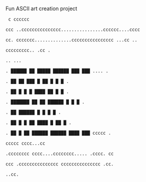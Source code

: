 Fun ASCII art creation project
                                                                     

<code>  c                                                 cccccc            
ccc           ..ccccccccccccccc................cccccc....cccc         
cc.       ccccccc..............cccccccccccccccc          ...cc  ..    
  ccccccccc..                                              .cc   .    
                                                           ..  ...    
.      ██████      ██     █████         ██████   ███    ███      .... .     
.      ██   ██     ███    █            ██    █    █      █            .    
.      ██    █     █ █    ████        ██          █      █            .    
.      ███████    ██ ██      ██████   █            █      █           .    
.      ██         ██████          █   █            █      █           .    
.      ██         █    █         ██   ████     █   ██      █          .    
.      ██         █    ██   ██████        ██████  ████    ███   ccccc .    
                          ccccc                         cccc...cc     
 .cccccccc             cccc....cccccccc.....       .cccc.       cc    
 ccc    .ccccccccccccccc              ccccccccccccccc         .cc.    
 ..cc.                                                                
</code>
